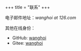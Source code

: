 +++
title =  "联系"
+++

电子邮件地址：_wanghoi at 126.com_

其他在线身份：

- GitHub: [wanghoi](https://github.com/wanghoi)
- Gitee: [wanghoi](https://gitee.com/wanghoi)
